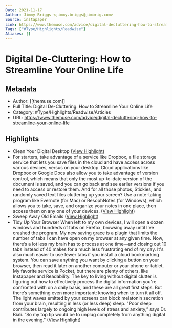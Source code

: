 ```yaml
---
Date: 2021-11-17
Author: Jimmy Briggs <jimmy.briggs@jimbrig.com>
Source: instapaper
Link: https://www.themuse.com/advice/digital-decluttering-how-to-streamline-your-online-life
Tags: ["#Type/Highlights/Readwise"]
Aliases: []
---
```

# Digital De-Cluttering: How to Streamline Your Online Life

## Metadata
- Author: [[themuse.com]]
- Full Title: Digital De-Cluttering: How to Streamline Your Online Life
- Category: #Type/Highlights/Readwise/Articles
- URL: https://www.themuse.com/advice/digital-decluttering-how-to-streamline-your-online-life

## Highlights
- Clean Your Digital Desktop ([View Highlight](https://instapaper.com/read/1307996855/14737217))
- For starters, take advantage of a service like Dropbox, a file storage service that lets you save files in the cloud and have access across various devices, versus on your desktop. Cloud applications like Dropbox or Google Docs also allow you to take advantage of version control, which means that only the most up-to-date version of the document is saved, and you can go back and see earlier versions if you need to access or restore them.
  And for all those photos, Stickies, and randomly saved text files cluttering up your screen? Use a note-taking program like Evernote (for Mac) or ResophNotes (for Windows), which allows you to take, save, and organize your notes in one place, then access them on any one of your devices. ([View Highlight](https://instapaper.com/read/1307996855/14737219))
- Sweep Away Old Emails ([View Highlight](https://instapaper.com/read/1307996855/14737221))
- Tidy Up Your Browser
  When left to my own devices, I will open a dozen windows and hundreds of tabs on Firefox, browsing away until I've crashed the program.
  My new saving grace is a plugin that limits the number of tabs I can have open on my browser at any given time. Now, there’s a lot less my brain has to process at one time—and closing out 10 tabs instead of 40 makes for a much less frustrating end of my day.
  It's also much easier to use fewer tabs if you install a cloud bookmarking system. You can save anything you want by clicking a button on your browser, then read it later on another computer or your phone or tablet. My favorite service is Pocket, but there are plenty of others, like Instapaper and Readability.
  The key to living without digital clutter is figuring out how to effectively process the digital information you're confronted with on a daily basis, and these are all great first steps. But there’s something even more important: knowing when to turn it all off.
  The light waves emitted by your screens can block melatonin secretion from your brain, resulting in less (or less deep) sleep. "Poor sleep contributes largely to ongoing high levels of stress and anxiety,” says Dr. Biali. “So my top tip would be to unplug completely from anything digital in the evening." ([View Highlight](https://instapaper.com/read/1307996855/14737224))
